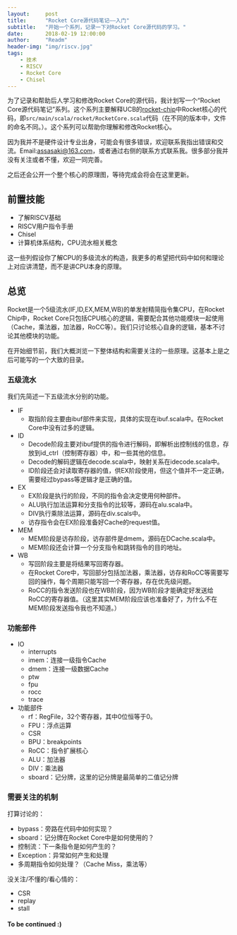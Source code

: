 ```yaml
---
layout:     post
title:      "Rocket Core源代码笔记——入门"
subtitle:   "开始一个系列，记录一下对Rocket Core源代码的学习。"
date:       2018-02-19 12:00:00
author:     "Readm"
header-img: "img/riscv.jpg"
tags:
    - 技术
    - RISCV
    - Rocket Core
    - Chisel
---
```


为了记录和帮助后人学习和修改Rocket Core的源代码，我计划写一个“Rocket Core源代码笔记”系列。这个系列主要解释UCB的[rocket-chip](https://github.com/freechipsproject/rocket-chip)中Rocket核心的代码，即`src/main/scala/rocket/RocketCore.scala`代码（在不同的版本中，文件的命名不同。）。这个系列可以帮助你理解和修改Rocket核心。

因为我并不是硬件设计专业出身，可能会有很多错误，欢迎联系我指出错误和交流。Email:assasaki@163.com，或者通过右侧的联系方式联系我。很多部分我并没有关注或者不懂，欢迎一同完善。

之后还会公开一个整个核心的原理图，等待完成会将会在这里更新。

## 前置技能

+ 了解RISCV基础
+ RISCV用户指令手册
+ Chisel
+ 计算机体系结构，CPU流水相关概念

这一些列假设你了解CPU的多级流水的构造，我更多的希望把代码中如何和理论上对应讲清楚，而不是讲CPU本身的原理。

## 总览

Rocket是一个5级流水(IF,ID,EX,MEM,WB)的单发射精简指令集CPU，在Rocket Chip中，Rocket Core只包括CPU核心的逻辑，需要配合其他功能模块一起使用（Cache，乘法器，加法器，RoCC等）。我们只讨论核心自身的逻辑，基本不讨论其他模块的功能。

在开始细节前，我们大概浏览一下整体结构和需要关注的一些原理。这基本上是之后可能写的一个大致的目录。

### 五级流水

我们先简述一下五级流水分别的功能。

+ IF
	+ 取指阶段主要由ibuf部件来实现，具体的实现在ibuf.scala中。在Rocket Core中没有过多的逻辑。
+ ID
	+ Decode阶段主要对ibuf提供的指令进行解码，即解析出控制线的信息，存放到id_ctrl（控制寄存器）中，和一些其他的信息。
	+ Decode的解码逻辑在decode.scala中，映射关系在idecode.scala中。
	+ ID阶段还会对读取寄存器的值，供EX阶段使用，但这个值并不一定正确，需要经过bypass等逻辑才是正确的值。
+ EX
	+ EX阶段是执行的阶段，不同的指令会决定使用何种部件。
	+ ALU执行加法运算和分支指令的比较等，源码在alu.scala中。
	+ DIV执行乘除法运算，源码在div.scals中。
	+ 访存指令会在EX阶段准备好Cache的request值。
+ MEM
	+ MEM阶段是访存阶段，访存部件是dmem，源码在DCache.scala中。
	+ MEM阶段还会计算一个分支指令和跳转指令的目的地址。
+ WB
	+ 写回阶段主要是将结果写回寄存器。
	+ 在Rocket Core中，写回部分包括加法器，乘法器，访存和RoCC等需要写回的操作，每个周期只能写回一个寄存器，存在优先级问题。
	+ RoCC的指令发送阶段也在WB阶段，因为WB阶段才能确定好发送给RoCC的寄存器值。（这里其实MEM阶段应该也准备好了，为什么不在MEM阶段发送指令我也不知道。）


### 功能部件

+ IO
	+ interrupts
	+ imem：连接一级指令Cache
	+ dmem：连接一级数据Cache
	+ ptw
	+ fpu
	+ rocc
	+ trace
+ 功能部件
	+ rf：RegFile，32个寄存器，其中0位恒等于0。
	+ FPU：浮点运算
	+ CSR
	+ BPU：breakpoints
	+ RoCC：指令扩展核心
	+ ALU：加法器
	+ DIV：乘法器
	+ sboard：记分牌，这里的记分牌是最简单的二值记分牌

### 需要关注的机制

打算讨论的：

+ bypass：旁路在代码中如何实现？
+ sboard：记分牌在Rocket Core中是如何使用的？
+ 控制流：下一条指令是如何产生的？
+ Exception：异常如何产生和处理
+ 多周期指令如何处理？（Cache Miss，乘法等）

没关注/不懂的/看心情的：

+ CSR
+ replay
+ stall


#### To be continued :)